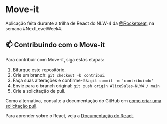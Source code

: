 # Move-it
Aplicação feita durante a trilha de React do NLW-4 da 
[@Rocketseat](https://rocketseat.com.br/), na semana #NextLevelWeek4.
<br>

## 📫 Contribuindo com o Move-it
Para contribuir com Move-it, siga estas etapas:

1. Bifurque este repositório.
2. Crie um branch: `git checkout -b contribui`.
3. Faça suas alterações e confirme-as: `git commit -m 'contribuindo'`
4. Envie para o branch original: `git push origin AliceSales-NLW4 / main`
5. Crie a solicitação de pull.

Como alternativa, consulte a documentação do GitHub em [como criar uma solicitação pull](https://help.github.com/en/github/collaborating-with-issues-and-pull-requests/creating-a-pull-request).

Para aprender sobre o React, veja a [Documentação do React](https://reactjs.org/).

